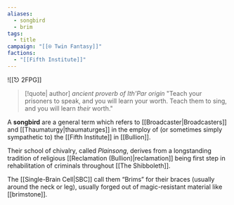```yaml
---
aliases:
  - songbird
  - brim
tags:
  - title
campaign: "[[⍟ Twin Fantasy]]"
factions:
  - "[[Fifth Institute]]"
---
```

![[⎋ 2FPG]]

>[!quote| author] *ancient proverb of Ith'Par origin*
> "Teach your prisoners to speak, and you will learn your worth. Teach them to sing, and you will learn *their* worth."

A **songbird** are a general term which refers to [[Broadcaster|Broadcasters]] and [[Thaumaturgy|thaumaturges]] in the employ of (or sometimes simply sympathetic to) the [[Fifth Institute]] in [[Bullion]].

Their school of chivalry, called *Plainsong*, derives from a longstanding tradition of religious [[Reclamation (Bullion)|reclamation]] being first step in rehabilitation of criminals throughout [[The Shibboleth]].

The [[Single-Brain Cell|SBC]] call them “Brims” for their braces (usually around the neck or leg), usually forged out of magic-resistant material like [[brimstone]].


